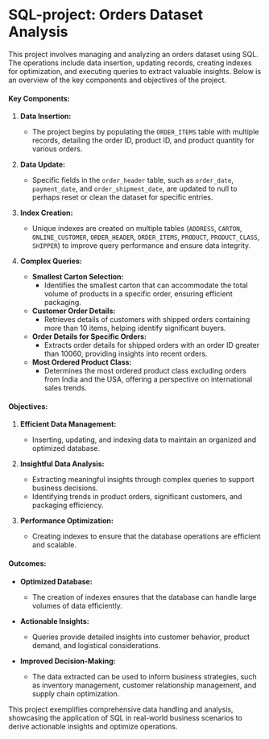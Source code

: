 # SQL-project: Orders Dataset Analysis

This project involves managing and analyzing an orders dataset using SQL. The operations include data insertion, updating records, creating indexes for optimization, and executing queries to extract valuable insights. Below is an overview of the key components and objectives of the project.

#### Key Components:

1. **Data Insertion:**
   - The project begins by populating the `ORDER_ITEMS` table with multiple records, detailing the order ID, product ID, and product quantity for various orders.

2. **Data Update:**
   - Specific fields in the `order_header` table, such as `order_date`, `payment_date`, and `order_shipment_date`, are updated to null to perhaps reset or clean the dataset for specific entries.

3. **Index Creation:**
   - Unique indexes are created on multiple tables (`ADDRESS`, `CARTON`, `ONLINE_CUSTOMER`, `ORDER_HEADER`, `ORDER_ITEMS`, `PRODUCT`, `PRODUCT_CLASS`, `SHIPPER`) to improve query performance and ensure data integrity.

4. **Complex Queries:**
   - **Smallest Carton Selection:**
     - Identifies the smallest carton that can accommodate the total volume of products in a specific order, ensuring efficient packaging.
   - **Customer Order Details:**
     - Retrieves details of customers with shipped orders containing more than 10 items, helping identify significant buyers.
   - **Order Details for Specific Orders:**
     - Extracts order details for shipped orders with an order ID greater than 10060, providing insights into recent orders.
   - **Most Ordered Product Class:**
     - Determines the most ordered product class excluding orders from India and the USA, offering a perspective on international sales trends.

#### Objectives:

1. **Efficient Data Management:**
   - Inserting, updating, and indexing data to maintain an organized and optimized database.
   
2. **Insightful Data Analysis:**
   - Extracting meaningful insights through complex queries to support business decisions.
   - Identifying trends in product orders, significant customers, and packaging efficiency.

3. **Performance Optimization:**
   - Creating indexes to ensure that the database operations are efficient and scalable.

#### Outcomes:

- **Optimized Database:**
  - The creation of indexes ensures that the database can handle large volumes of data efficiently.
  
- **Actionable Insights:**
  - Queries provide detailed insights into customer behavior, product demand, and logistical considerations.
  
- **Improved Decision-Making:**
  - The data extracted can be used to inform business strategies, such as inventory management, customer relationship management, and supply chain optimization.

This project exemplifies comprehensive data handling and analysis, showcasing the application of SQL in real-world business scenarios to derive actionable insights and optimize operations.
